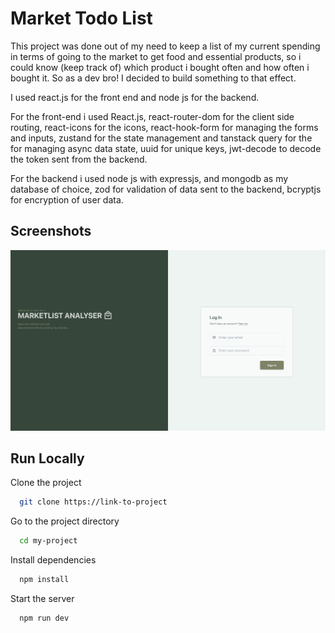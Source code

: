 
# Market Todo List

This project was done out of my need to keep a list of my current spending in terms of going to the market to get food and essential products, so i could know (keep track of) which product i bought often and how often i bought it. So as a dev bro! I decided to build something to that effect.

I used react.js for the front end and node js for the backend.

For the front-end i used React.js, react-router-dom for the client side routing, react-icons for the icons, react-hook-form for managing the forms and inputs, zustand for the state management and tanstack query for the for managing async data state, uuid for unique keys, jwt-decode to decode the token sent from the backend.

For the backend i used node js with expressjs, and mongodb as my database of choice, zod for validation of data sent to the backend, bcryptjs for encryption of user data.







## Screenshots

![App Screenshot](./screenshots/home-ss.png)


## Run Locally

Clone the project

```bash
  git clone https://link-to-project
```

Go to the project directory

```bash
  cd my-project
```

Install dependencies

```bash
  npm install
```

Start the server

```bash
  npm run dev
```

